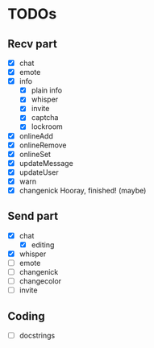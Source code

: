 # TODOs
## Recv part
 - [x] chat
 - [x] emote
 - [x] info
   - [x] plain info
   - [x] whisper
   - [x] invite
   - [x] captcha
   - [x] lockroom
 - [x] onlineAdd
 - [x] onlineRemove
 - [x] onlineSet
 - [x] updateMessage
 - [x] updateUser
 - [x] warn
 - [x] changenick
Hooray, finished! (maybe)
## Send part
 - [x] chat
   - [x] editing
 - [x] whisper
 - [ ] emote
 - [ ] changenick
 - [ ] changecolor
 - [ ] invite
## Coding
 - [ ] docstrings 